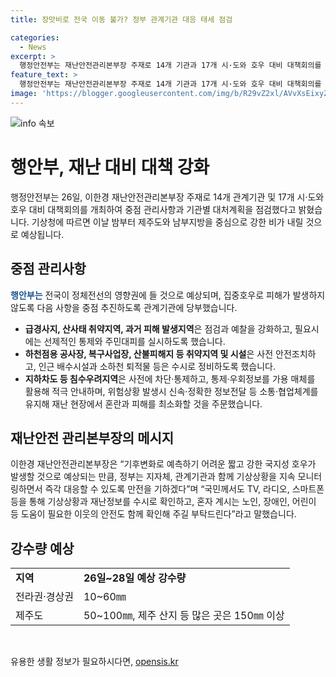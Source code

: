 ```yaml
---
title: 장맛비로 전국 이동 불가? 정부 관계기관 대응 태세 점검

categories:
  - News
excerpt: >
  행정안전부는 재난안전관리본부장 주재로 14개 기관과 17개 시·도와 호우 대비 대책회의를 개최했다. 제주도와 남부지방에 강한 비가 예상되며, 전국적으로 장맛비가 예상된다. 행안부는 점검과 예찰 강화, 사전 안전조치, 정보전달 체계 유지를 당부했고, 이한경 본부장은 국민들에게 기상 상황을 지속 모니터링하고 안전을 확인할 것을 요청했다.
feature_text: >
  행정안전부는 재난안전관리본부장 주재로 14개 기관과 17개 시·도와 호우 대비 대책회의를 개최했다. 제주도와 남부지방에 강한 비가 예상되며, 전국적으로 장맛비가 예상된다. 행안부는 점검과 예찰 강화, 사전 안전조치, 정보전달 체계 유지를 당부했고, 이한경 본부장은 국민들에게 기상 상황을 지속 모니터링하고 안전을 확인할 것을 요청했다.
image: 'https://blogger.googleusercontent.com/img/b/R29vZ2xl/AVvXsEixyZcFfHzMRdzZMjFBmAUKJYCLCGyLL1o632UiGVXcaFdKo_bkvkuCioo0uUKlGfBVcT3P84aROyZIXSBEx3Aw5nCQ3pTgDom1WDC4m8eifvWiAmWEEVb4x6G_l8C0QH225ldMjyaFvpxGEBGNO37VmDTDMHGhJPq73UglMfDca1-0aw/s1600/blogspot.png'
---
```


<p><img src="https://blogger.googleusercontent.com/img/b/R29vZ2xl/AVvXsEixyZcFfHzMRdzZMjFBmAUKJYCLCGyLL1o632UiGVXcaFdKo_bkvkuCioo0uUKlGfBVcT3P84aROyZIXSBEx3Aw5nCQ3pTgDom1WDC4m8eifvWiAmWEEVb4x6G_l8C0QH225ldMjyaFvpxGEBGNO37VmDTDMHGhJPq73UglMfDca1-0aw/s1600/blogspot.png" alt="info 속보" /></p>

<h1 data-ke-size="size26">행안부, 재난 대비 대책 강화</h1>

<p data-ke-size="size16">행정안전부는 26일, 이한경 재난안전관리본부장 주재로 14개 관계기관 및 17개 시·도와 호우 대비 대책회의를 개최하여 중점 관리사항과 기관별 대처계획을 점검했다고 밝혔습니다. 기상청에 따르면 이날 밤부터 제주도와 남부지방을 중심으로 강한 비가 내릴 것으로 예상됩니다.</p>

<h2 data-ke-size="size24">중점 관리사항</h2>

<p data-ke-size="size16"><b><span style="color: #1a5490;">행안부는</span></b> 전국이 정체전선의 영향권에 들 것으로 예상되며, 집중호우로 피해가 발생하지 않도록 다음 사항을 중점 추진하도록 관계기관에 당부했습니다.</p>

<ul>
    <li><b>급경사지, 산사태 취약지역, 과거 피해 발생지역</b>은 점검과 예찰을 강화하고, 필요시에는 선제적인 통제와 주민대피를 실시하도록 했습니다.</li>
    <li><b>하천점용 공사장, 복구사업장, 산불피해지 등 취약지역 및 시설</b>은 사전 안전조치하고, 인근 배수시설과 소하천 퇴적물 등은 수시로 정비하도록 했습니다.</li>
    <li><b>지하차도 등 침수우려지역</b>은 사전에 차단·통제하고, 통제·우회정보를 가용 매체를 활용해 적극 안내하며, 위험상황 발생시 신속·정확한 정보전달 등 소통·협업체계를 유지해 재난 현장에서 혼란과 피해를 최소화할 것을 주문했습니다.</li>
</ul>

<h2 data-ke-size="size24">재난안전 관리본부장의 메시지</h2>

<p data-ke-size="size16">이한경 재난안전관리본부장은 “기후변화로 예측하기 어려운 짧고 강한 국지성 호우가 발생할 것으로 예상되는 만큼, 정부는 지자체, 관계기관과 함께 기상상황을 지속 모니터링하면서 즉각 대응할 수 있도록 만전을 기하겠다”며 “국민께서도 TV, 라디오, 스마트폰 등을 통해 기상상황과 재난정보를 수시로 확인하고, 혼자 계시는 노인, 장애인, 어린이 등 도움이 필요한 이웃의 안전도 함께 확인해 주길 부탁드린다”라고 말했습니다.</p>

<h2 data-ke-size="size24">강수량 예상</h2>

<table>
    <tr>
        <td><b>지역</b></td>
        <td><b>26일~28일 예상 강수량</b></td>
    </tr>
    <tr>
        <td>전라권·경상권</td>
        <td>10~60㎜</td>
    </tr>
    <tr>
        <td>제주도</td>
        <td>50~100㎜, 제주 산지 등 많은 곳은 150㎜ 이상</td>
    </tr>
</table>

<p data-ke-size="size16">&nbsp;</p>
유용한 생활 정보가 필요하시다면, <a href="https://opensis.kr" rel="dofollow">opensis.kr</a>


